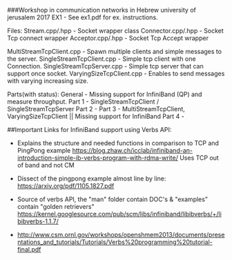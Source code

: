 ###Workshop in communication networks in Hebrew university of jerusalem 2017
EX1 - See ex1.pdf for ex. instructions.

Files:
Stream.cpp/.hpp - Socket wrapper class
Connector.cpp/.hpp - Socket Tcp connect wrapper
Acceptor.cpp/.hpp - Socket Tcp Accept wrapper

MultiStreamTcpClient.cpp 	- Spawn multiple clients and simple messages to the server.
SingleStreamTcpClient.cpp - Simple tcp client with one Connection.
SingleStreamTcpServer.cpp - Simple tcp server that can support once socket.
VaryingSizeTcpClient.cpp - Enables to send messages with varying increasing size.

Parts(with status):
General - Missing support for InfiniBand (QP) and measure throughput.
Part 1 - SingleStreamTcpClient / SingleStreamTcpServer
Part 2 - 
Part 3 - MultiStreamTcpClient, VaryingSizeTcpClient || Missing support for InfiniBand
Part 4 -


##Important Links for InfiniBand support using Verbs API:
- Explains the structure and needed functions in comparison to TCP and PingPong example
  https://blog.zhaw.ch/icclab/infiniband-an-introduction-simple-ib-verbs-program-with-rdma-write/
  Uses TCP out of band and not CM


- Dissect of the pingpong example almost line by line: 
https://arxiv.org/pdf/1105.1827.pdf

- Source of verbs API, the "man" folder contain DOC's & "examples" contain "golden retrievers"
https://kernel.googlesource.com/pub/scm/libs/infiniband/libibverbs/+/libibverbs-1.1.7/

- http://www.csm.ornl.gov/workshops/openshmem2013/documents/presentations_and_tutorials/Tutorials/Verbs%20programming%20tutorial-final.pdf